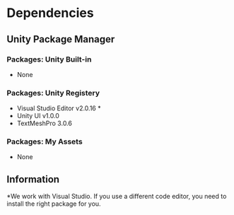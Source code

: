# Dependencies

## Unity Package Manager

### Packages: Unity Built-in
 - None

### Packages: Unity Registery
 - Visual Studio Editor v2.0.16 *
 - Unity UI v1.0.0
 - TextMeshPro 3.0.6

### Packages: My Assets
 - None

## Information
*We work with Visual Studio. If you use a different code editor, you need to install the right package for you.  